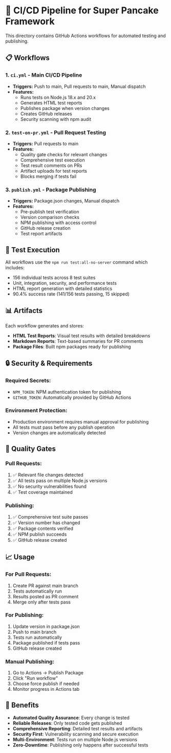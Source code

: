 # 🚀 CI/CD Pipeline for Super Pancake Framework

This directory contains GitHub Actions workflows for automated testing and publishing.

## 📋 Workflows

### 1. `ci.yml` - Main CI/CD Pipeline
- **Triggers:** Push to main, Pull requests to main, Manual dispatch
- **Features:**
  - Runs tests on Node.js 18.x and 20.x
  - Generates HTML test reports
  - Publishes package when version changes
  - Creates GitHub releases
  - Security scanning with npm audit

### 2. `test-on-pr.yml` - Pull Request Testing
- **Triggers:** Pull requests to main
- **Features:**
  - Quality gate checks for relevant changes
  - Comprehensive test execution
  - Test result comments on PRs
  - Artifact uploads for test reports
  - Blocks merging if tests fail

### 3. `publish.yml` - Package Publishing
- **Triggers:** Package.json changes, Manual dispatch
- **Features:**
  - Pre-publish test verification
  - Version comparison checks
  - NPM publishing with access control
  - GitHub release creation
  - Test report artifacts

## 🧪 Test Execution

All workflows use the `npm run test:all-no-server` command which includes:
- 156 individual tests across 8 test suites
- Unit, integration, security, and performance tests
- HTML report generation with detailed statistics
- 90.4% success rate (141/156 tests passing, 15 skipped)

## 📊 Artifacts

Each workflow generates and stores:
- **HTML Test Reports**: Visual test results with detailed breakdowns
- **Markdown Reports**: Text-based summaries for PR comments
- **Package Files**: Built npm packages ready for publishing

## 🔒 Security & Requirements

### Required Secrets:
- `NPM_TOKEN`: NPM authentication token for publishing
- `GITHUB_TOKEN`: Automatically provided by GitHub Actions

### Environment Protection:
- Production environment requires manual approval for publishing
- All tests must pass before any publish operation
- Version changes are automatically detected

## 🚦 Quality Gates

### Pull Requests:
1. ✅ Relevant file changes detected
2. ✅ All tests pass on multiple Node.js versions
3. ✅ No security vulnerabilities found
4. ✅ Test coverage maintained

### Publishing:
1. ✅ Comprehensive test suite passes
2. ✅ Version number has changed
3. ✅ Package contents verified
4. ✅ NPM publish succeeds
5. ✅ GitHub release created

## 📈 Usage

### For Pull Requests:
1. Create PR against main branch
2. Tests automatically run
3. Results posted as PR comment
4. Merge only after tests pass

### For Publishing:
1. Update version in package.json
2. Push to main branch
3. Tests run automatically
4. Package published if tests pass
5. GitHub release created

### Manual Publishing:
1. Go to Actions → Publish Package
2. Click "Run workflow"
3. Choose force publish if needed
4. Monitor progress in Actions tab

## 🎯 Benefits

- **Automated Quality Assurance**: Every change is tested
- **Reliable Releases**: Only tested code gets published
- **Comprehensive Reporting**: Detailed test results and artifacts
- **Security First**: Vulnerability scanning and secure execution
- **Multi-Environment**: Tests run on multiple Node.js versions
- **Zero-Downtime**: Publishing only happens after successful tests